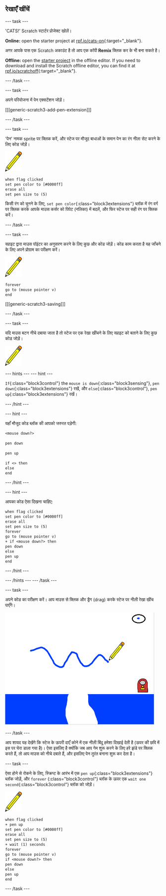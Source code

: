 ## रेखाएँ खींचें

\--- task \---

'CATS!' Scratch स्टार्टर प्रोजेक्ट खोलें।

**Online:** open the starter project at [rpf.io/cats-on](https://rpf.io/cats-on){:target="_blank"}.

अगर आपके पास एक Scratch अकाउंट है तो आप एक कॉपी **Remix** क्लिक कर के भी बना सकते है।

**Offline:** open the [starter project](https://rpf.io/p/en/cats-go) in the offline editor. If you need to download and install the Scratch offline editor, you can find it at [rpf.io/scratchoff](https://rpf.io/scratchoff){:target="_blank"}.

\--- /task \---

\--- task \---

अपने परियोजना में पेन एक्सटेंशन जोड़ें।

[[[generic-scratch3-add-pen-extension]]]

\--- /task \---

\--- task \---

'पेन' नामक sprite पर क्लिक करें, और स्टेज पर मौजूद बाधाओं के समान पेन का रंग नीला सेट करने के लिए कोड जोड़ें।

![पेन स्प्राइट](images/pen-sprite.png)

```blocks3
when flag clicked
set pen color to [#0000ff]
erase all
set pen size to (5)
```

किसी रंग को चुनने के लिए, `set pen color`{:class="block3extensions"} ब्लॉक में रंग वर्ग पर क्लिक करके आपके माउस कर्सर को पिपेट (नलिका) में बदलें, और फिर स्टेज पर सही रंग पर क्लिक करें।

\--- /task \---

\--- task \---

स्प्राइट द्वारा माउस पॉइंटर का अनुसरण करने के लिए कुछ और कोड जोड़ें। कोड काम करता है यह जाँचने के लिए अपने प्रोग्राम का परीक्षण करें।

![पेन स्प्राइट](images/pen-sprite.png)

```blocks3
forever
go to (mouse pointer v)
end
```

[[[generic-scratch3-saving]]]

\--- /task \---

\--- task \---

यदि माउस बटन नीचे दबाया जाता है तो स्टेज पर एक रेखा खींचने के लिए स्प्राइट को बताने के लिए कुछ कोड जोड़ें।

![पेन स्प्राइट](images/pen-sprite.png)

\--- hints \--- \--- hint \---

`If`{:class="block3control"} the `mouse is down`{:class="block3sensing"}, `pen down`{:class="block3extensions"} रखें, और `else`{:class="block3control"}, `pen up`{:class="block3extensions"} रखें।

\--- /hint \---

\--- hint \---

यहाँ मौजूद कोड ब्लॉक की आपको जरुरत पड़ेगी:

```blocks3
<mouse down?>

pen down

pen up

if <> then
else
end
```

\--- /hint \---

\--- hint \---

आपका कोड ऐसा दिखना चाहिए:

```blocks3
when flag clicked
set pen color to [#0000ff]
erase all
set pen size to (5)
forever
go to (mouse pointer v)
+ if <mouse down?> then
pen down
else
pen up
end
```

\--- /hint \---

\--- /hints \--- \--- /task \---

\--- task \---

अपने कोड का परीक्षण करें। आप माउस से क्लिक और ड्रैग (drag) करके स्टेज पर नीली रेखा खींच पाएँगे।

![एक रेखा खींचें](images/draw-a-line.png)

\--- /task \---

आप शायद यह देखेंगे कि स्टेज के ऊपरी दाएँ कोने में एक नीली बिंदू हमेशा दिखाई देती है (ऊपर की छवि में इस पर घेरा डाला गया है)। ऐसा इसलिए है क्योंकि जब आप गेम शुरू करने के लिए हरे झंडे पर क्लिक करते हैं, तो आप माउस को नीचे दबाते हैं, और इसलिए पेन तुरंत बनाना शुरू कर देता है।

\--- task \---

ऐसा होने से रोकने के लिए, स्क्रिप्ट के आरंभ में एक `pen up`{:class="block3extensions"} ब्लॉक जोड़ें, और `forever` {:class="block3control"} ब्लॉक के ऊपर एक `wait one second`{:class="block3control"} ब्लॉक को जोड़ें।

![पेन स्प्राइट](images/pen-sprite.png)

```blocks3
when flag clicked
+ pen up
set pen color to [#0000ff]
erase all
set pen size to (5)
+ wait (1) seconds
forever
go to (mouse pointer v)
if <mouse down?> then
pen down
else
pen up
end
```

\--- /task \---